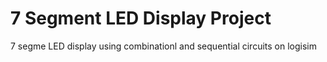# 7 Segment LED Display Project
7 segme LED display using combinationl and sequential circuits on logisim
